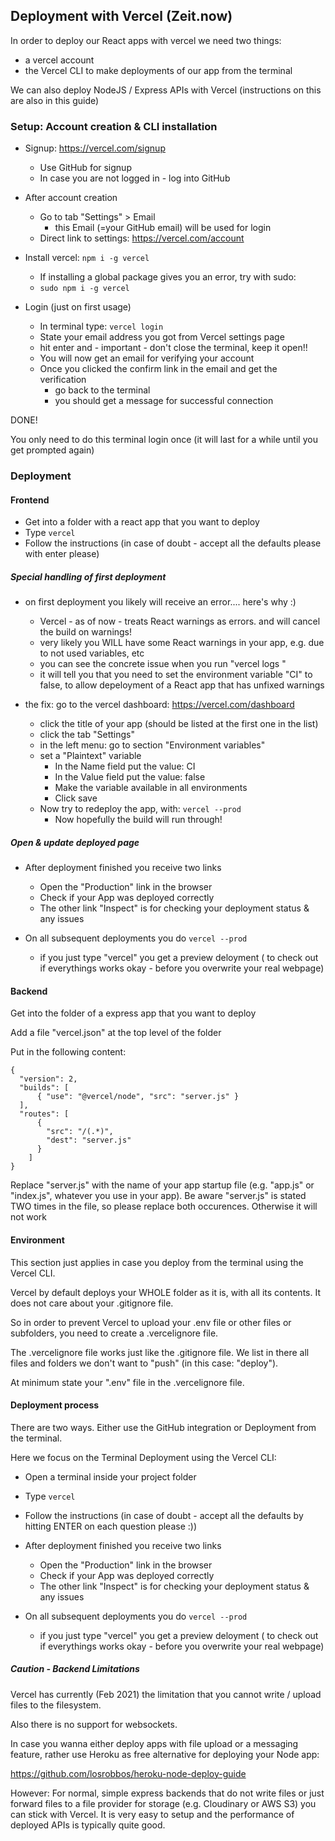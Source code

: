 ## Deployment with Vercel (Zeit.now)

In order to deploy our React apps with vercel we need two things:
- a vercel account
- the Vercel CLI to make deployments of our app from the terminal

We can also deploy NodeJS / Express APIs with Vercel (instructions on this are also in this guide)

### Setup: Account creation & CLI installation

- Signup: https://vercel.com/signup
  - Use GitHub for signup
  - In case you are not logged in - log into GitHub

- After account creation
  - Go to tab "Settings" &gt; Email
    - this Email (=your GitHub email) will be used for login
  - Direct link to settings: https://vercel.com/account

- Install vercel: `npm i -g vercel`
  - If installing a global package gives you an error, try with sudo:
  - `sudo npm i -g vercel`

- Login (just on first usage)
  - In terminal type: `vercel login`
  - State your email address you got from Vercel settings page
  - hit enter and - important - don't close the terminal, keep it open!!
  - You will now get an email for verifying your account
  - Once you clicked the confirm link in the email and get the verification
    - go back to the terminal
    - you should get a message for successful connection

DONE!

You only need to do this terminal login once (it will last for a while until you get prompted again)


### Deployment

#### Frontend

- Get into a folder with a react app that you want to deploy
- Type `vercel`
- Follow the instructions (in case of doubt - accept all the defaults please with enter please)

##### Special handling of first deployment

- on first deployment you likely will receive an error.... here's why :)
  - Vercel - as of now - treats React warnings as errors. and will cancel the build on warnings!
  - very likely you WILL have some React warnings in your app, e.g. due to not used variables, etc
  - you can see the concrete issue when you run "vercel logs <yourAppName>"
  - it will tell you that you need to set the environment variable "CI" to false, to allow depeloyment of a React app that has unfixed warnings

- the fix: go to the vercel dashboard: https://vercel.com/dashboard
  - click the title of your app (should be listed at the first one in the list)
  - click the tab "Settings"
  - in the left menu: go to section "Environment variables"
  - set a "Plaintext" variable
    - In the Name field put the value: CI
    - In the Value field put the value: false
    - Make the variable available in all environments
    - Click save
  - Now try to redeploy the app, with: `vercel --prod`
    - Now hopefully the build will run through!

##### Open & update deployed page

- After deployment finished you receive two links
  - Open the "Production" link in the browser
  - Check if your App was deployed correctly
  - The other link "Inspect" is for checking your deployment status & any issues

- On all subsequent deployments you do `vercel --prod`
  - if you just type "vercel" you get a preview deloyment
    ( to check out if everythings works okay - before you overwrite your real webpage)


#### Backend

Get into the folder of a express app that you want to deploy

Add a file "vercel.json" at the top level of the folder

Put in the following content:

```
{
  "version": 2,
  "builds": [
      { "use": "@vercel/node", "src": "server.js" }
  ],
  "routes": [
      { 
        "src": "/(.*)", 
        "dest": "server.js"
      }
    ]
}
```

Replace "server.js" with the name of your app startup file (e.g. "app.js" or "index.js", whatever you use in your app). Be aware "server.js" is stated TWO times in the file, so please replace both occurences. Otherwise it will not work

#### Environment

This section just applies in case you deploy from the terminal using the Vercel CLI.

Vercel by default deploys your WHOLE folder as it is, with all its contents. It does not care about your .gitignore file.

So in order to prevent Vercel to upload your .env file or other files or subfolders, you need to create a .vercelignore file.

The .vercelignore file works just like the .gitignore file. We list in there all files and folders we don't want to "push" (in this case: "deploy").

At minimum state your ".env" file in the .vercelignore file.

#### Deployment process

There are two ways. Either use the GitHub integration or Deployment from the terminal.

Here we focus on the Terminal Deployment using the Vercel CLI:

- Open a terminal inside your project folder
- Type `vercel`
- Follow the instructions (in case of doubt - accept all the defaults by hitting ENTER on each question please :))

- After deployment finished you receive two links
  - Open the "Production" link in the browser
  - Check if your App was deployed correctly
  - The other link "Inspect" is for checking your deployment status & any issues

- On all subsequent deployments you do `vercel --prod`
  - if you just type "vercel" you get a preview deloyment
    ( to check out if everythings works okay - before you overwrite your real webpage)

##### Caution - Backend Limitations

Vercel has currently (Feb 2021) the limitation that you cannot write / upload files to the filesystem.

Also there is no support for websockets.

In case you wanna either deploy apps with file upload or a messaging feature, rather use Heroku as free alternative for deploying your Node app:

https://github.com/losrobbos/heroku-node-deploy-guide

However: For normal, simple express backends that do not write files or just forward files to a file provider for storage (e.g. Cloudinary or AWS S3) you can stick with Vercel. It is very easy to setup and the performance of deployed APIs is typically quite good.
